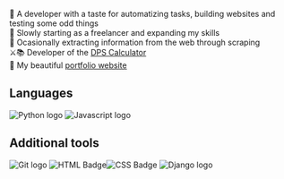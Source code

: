 🔧 A developer with a taste for automatizing tasks, building websites and testing some odd things  
🔹 Slowly starting as a freelancer and expanding my skills  
🔎 Ocasionally extracting information from the web through scraping  
⚔📚 Developer of the [DPS Calculator](https://clustercoder.pythonanywhere.com/dpscalculator/)  
💜 My beautiful [portfolio website](https://clustercoder.pythonanywhere.com)

## Languages
![Python logo](https://img.shields.io/badge/Python-FFD43B?style=for-the-badge&logo=python&logoColor=blue)
![Javascript logo](https://img.shields.io/badge/JavaScript-323330?style=for-the-badge&logo=javascript&logoColor=F7DF1E)

## Additional tools
![Git logo](https://img.shields.io/badge/GIT-E44C30?style=for-the-badge&logo=git&logoColor=white)
![HTML Badge](https://img.shields.io/badge/HTML5-E34F26?style=for-the-badge&logo=html5&logoColor=white)![CSS Badge](https://img.shields.io/badge/CSS3-1572B6?style=for-the-badge&logo=css3&logoColor=white)
![Django logo](https://img.shields.io/badge/Django-092E20?style=for-the-badge&logo=django&logoColor=green)
